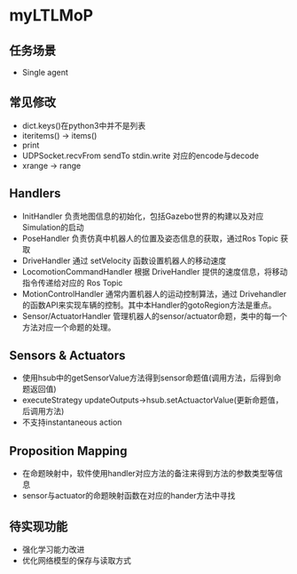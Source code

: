 # **myLTLMoP**

## **任务场景**
- Single agent 

## **常见修改**
- dict.keys()在python3中并不是列表
- iteritems() -> items()
- print
- UDPSocket.recvFrom sendTo stdin.write 对应的encode与decode
- xrange -> range

## Handlers

- InitHandler 负责地图信息的初始化，包括Gazebo世界的构建以及对应Simulation的启动
- PoseHandler 负责仿真中机器人的位置及姿态信息的获取，通过Ros Topic 获取
- DriveHandler 通过 setVelocity 函数设置机器人的移动速度
- LocomotionCommandHandler 根据 DriveHandler 提供的速度信息，将移动指令传递给对应的 Ros Topic
- MotionControlHandler 通常内置机器人的运动控制算法，通过 Drivehandler 的函数API来实现车辆的控制。其中本Handler的gotoRegion方法是重点。
- Sensor/ActuatorHandler 管理机器人的sensor/actuator命题，类中的每一个方法对应一个命题的处理。

## **Sensors & Actuators**
- 使用hsub中的getSensorValue方法得到sensor命题值(调用方法，后得到命题返回值)
- executeStrategy updateOutputs->hsub.setActuactorValue(更新命题值，后调用方法)
- 不支持instantaneous action

## **Proposition Mapping**
- 在命题映射中，软件使用handler对应方法的备注来得到方法的参数类型等信息
- sensor与actuator的命题映射函数在对应的hander方法中寻找

## **待实现功能**
- 强化学习能力改进
- 优化网络模型的保存与读取方式

